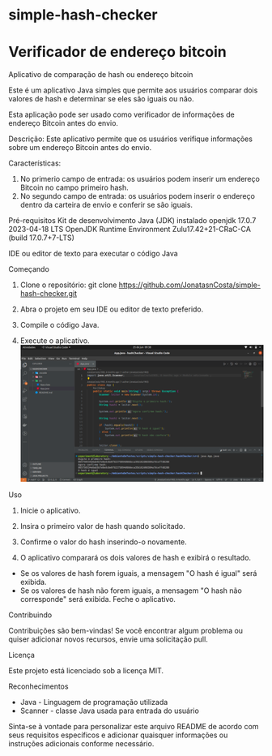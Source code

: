 # simple-hash-checker
# Verificador de endereço bitcoin 
Aplicativo de comparação de hash ou endereço bitcoin

Este é um aplicativo Java simples que permite aos usuários comparar dois valores de hash e determinar se eles são iguais ou não.

Esta aplicação pode ser usado como verificador de informações de endereço Bitcoin antes do envio.

Descrição: Este aplicativo permite que os usuários verifique informações sobre um endereço Bitcoin antes do envio.

Características:

1. No primerio campo de entrada: os usuários podem inserir um endereço Bitcoin no campo primeiro hash.
2. No segundo campo de entrada: os usuários podem inserir o endereço dentro da carteira de envio e conferir se são iguais.

Pré-requisitos
Kit de desenvolvimento Java (JDK) instalado openjdk 17.0.7 2023-04-18 LTS OpenJDK Runtime Environment Zulu17.42+21-CRaC-CA (build 17.0.7+7-LTS)

IDE ou editor de texto para executar o código Java 

Começando
1. Clone o repositório:
git clone https://github.com/JonatasnCosta/simple-hash-checker.git

2. Abra o projeto em seu IDE ou editor de texto preferido.

3. Compile o código Java.

4. Execute o aplicativo.
![code imagem](https://github.com/JonatasnCosta/simple-hash-checker/blob/main/imagens/hash%20verifica%C3%A7%C3%A3o.png)

Uso

1. Inicie o aplicativo.

2. Insira o primeiro valor de hash quando solicitado.

3. Confirme o valor do hash inserindo-o novamente.

4. O aplicativo comparará os dois valores de hash e exibirá o resultado.

* Se os valores de hash forem iguais, a mensagem "O hash é igual" será exibida.
* Se os valores de hash não forem iguais, a mensagem "O hash não corresponde" será exibida.
Feche o aplicativo.

Contribuindo

Contribuições são bem-vindas! Se você encontrar algum problema ou quiser adicionar novos recursos, envie uma solicitação pull.

Licença

Este projeto está licenciado sob a licença MIT.

Reconhecimentos
* Java - Linguagem de programação utilizada
* Scanner - classe Java usada para entrada do usuário

Sinta-se à vontade para personalizar este arquivo README de acordo com seus requisitos específicos e adicionar quaisquer informações ou instruções adicionais conforme necessário.